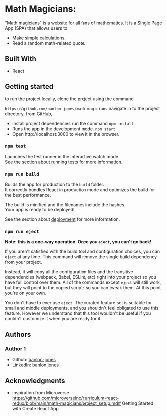 # Math Magicians:

"Math magicians" is a website for all fans of mathematics. It is a Single Page App (SPA) that allows users to:

- Make simple calculations.
- Read a random math-related quote.


## Built With 
 - React 
## Getting started
to run the project locally, clone the project using the command 

`https://github.com/banlon-jones/math-magicians`
navigate in to the project directory, from GitHub,
- install project dependencies run the command
`npm install`
- Runs the app in the development mode. `npm start`
- Open http://localhost:3000 to view it in the browser.

### `npm test`

Launches the test runner in the interactive watch mode.\
See the section about [running tests](https://facebook.github.io/create-react-app/docs/running-tests) for more information.

### `npm run build`

Builds the app for production to the `build` folder.\
It correctly bundles React in production mode and optimizes the build for the best performance.

The build is minified and the filenames include the hashes.\
Your app is ready to be deployed!

See the section about [deployment](https://facebook.github.io/create-react-app/docs/deployment) for more information.

### `npm run eject`

**Note: this is a one-way operation. Once you `eject`, you can't go back!**

If you aren't satisfied with the build tool and configuration choices, you can `eject` at any time. This command will remove the single build dependency from your project.

Instead, it will copy all the configuration files and the transitive dependencies (webpack, Babel, ESLint, etc) right into your project so you have full control over them. All of the commands except `eject` will still work, but they will point to the copied scripts so you can tweak them. At this point you're on your own.

You don't have to ever use `eject`. The curated feature set is suitable for small and middle deployments, and you shouldn't feel obligated to use this feature. However we understand that this tool wouldn't be useful if you couldn't customize it when you are ready for it.


## Authors

### Author 1
 - Github: [banlon-jones](https://github.com/banlon-jones)
 - LinkedIn: [banlon jones](https://www.linkedin.com/in/banlon-jones-b0205812a)
 
## Acknowledgments

- inspiration from Microverse 
https://github.com/microverseinc/curriculum-react-redux/blob/main/math-magicians/project_setup.md# Getting Started with Create React App

